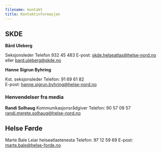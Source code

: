 ```yaml
---
filename: kontakt
title: Kontaktinformasjon
---
```


## SKDE

**Bård Uleberg**

Seksjonsleder
Telefon  932 45 483
E-post: skde.helseatlas@helse-nord.no eller bard.uleberg@skde.no

**Hanne Sigrun Byhring**

Kst. seksjonsleder
Telefon: 91 69 61 82         
E-post: hanne.sigrun.byhring@helse-nord.no

 

### Henvendelser fra media

**Randi Solhaug**
Kommunikasjonsrådgiver
Telefon: 90 57 09 57
randi.merete.solhaug@helse-nord.no


## Helse Førde

Marte Bale
Leiar helseatlastenesta
Telefon: 97 12 59 69
E-post: marte.bale@helse-forde.no
